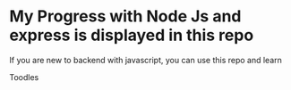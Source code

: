 # My Progress with Node Js and express is displayed in this repo
If you are new to backend with javascript, you can use this repo and learn

Toodles
